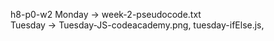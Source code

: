  h8-p0-w2
Monday -> week-2-pseudocode.txt       
Tuesday -> Tuesday-JS-codeacademy.png, tuesday-ifElse.js, 

